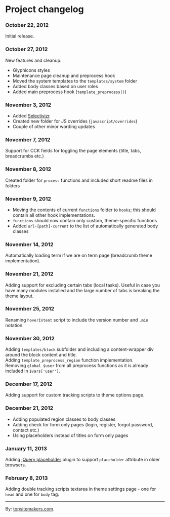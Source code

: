 # Project changelog

### October 22, 2012

Initial release.

### October 27, 2012

New features and cleanup:

- Glyphicons styles
- Maintenance page cleanup and preprocess hook
- Moved the system templates to the <code>templates/system</code> folder
- Added body classes based on user roles
- Added main preprocess hook (<code>template_preprocess()</code>)

### November 3, 2012

- Added [Selectivizr](http://selectivizr.com)
- Created new folder for JS overrides (<code>javascript/overrides</code>)
- Couple of other minor wording updates

### November 7, 2012

Support for CCK fields for toggling the page elements (title, tabs, breadcrumbs etc.)

### November 8, 2012

Created folder for `process` functions and included short readme files in folders

### November 9, 2012

- Moving the contents of current `functions` folder to `hooks`; this should contain all other hook implementations.
- `functions` should now contain only custom, theme-specific functions
- Added `url-[path]-current` to the list of automatically generated body classes

### November 14, 2012

Automatically loading term if we are on term page (breadcrumb theme implementation).

### November 21, 2012

Adding support for excluding certain tabs (local tasks). Useful in case you have many modules installed and the large number of tabs is breaking the theme layout.

### November 25, 2012

Renaming `hoverIntent` script to include the version number and `.min` notation.

### November 30, 2012

Adding `templates/block` subfolder and including a content-wrapper div around the block content and title.  
Adding `template_preprocess_region` function implementation.  
Removing `global $user` from all preprocess functions as it is already included in `$vars['user']`.

### December 17, 2012

Adding support for custom tracking scripts to theme options page.

### December 21, 2012

- Adding populated region classes to body classes
- Adding check for form only pages (login, register, forgot password, contact etc.)
- Using placeholders instead of titles on form only pages

### January 11, 2013

Adding [jQuery placeholder](https://github.com/mathiasbynens/jquery-placeholder/tree/1.8.7) plugin to support `placeholder` attribute in older browsers.

### February 8, 2013

Adding double tracking scripts textarea in theme settings page - one for `head` and one for `body` tag.

<hr>

By: [topsitemakers.com](http://www.topsitemakers.com).
